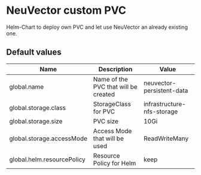 # NeuVector custom PVC

Helm-Chart to deploy own PVC and let use NeuVector an already existing one.

## Default values

| Name                                            | Description                                                                                                               | Value                             |
|-------------------------------------------------|---------------------------------------------------------------------------------------------------------------------------|-----------------------------------|
| global.name                                     | Name of the PVC that will be created                                                                                      | neuvector-persistent-data         |
| global.storage.class                            | StorageClass for PVC                                                                                                      | infrastructure-nfs-storage        |
| global.storage.size                             | PVC size                                                                                                                  | 10Gi                              |
| global.storage.accessMode                       | Access Mode that will be used                                                                                             | ReadWriteMany                     |
| global.helm.resourcePolicy                      | Resource Policy for Helm                                                                                                  | keep                              |
